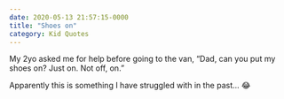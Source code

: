 ```yaml
---
date: 2020-05-13 21:57:15-0000
title: "Shoes on"
category: Kid Quotes
---
```


My 2yo asked me for help before going to the van, “Dad, can you put my shoes on? Just on. Not off, on.”

Apparently this is something I have struggled with in the past... 😂
